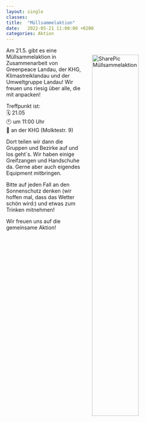 ```yaml
---
layout: single
classes: 
title:  "Müllsammelaktion"
date:   2022-05-21 11:00:00 +0200
categories: Aktion
---
```


<img src="https://github.com/fridaysforfuture-landau-pfalz/fridaysforfuture-landau-pfalz.github.io/blob/ae82fdcc3e515305fe589547692a31d2daa4b15f/assets/images/0ba77cd6-16bd-427e-a86b-111ac0396a33.jpg" alt="SharePic Müllsammelaktion" style="float:right;" hspace=20 vspace=20 height="50%" width="50%">

Am 21.5. gibt es eine Müllsammelaktion in Zusammenarbeit von Greenpeace Landau, der KHG, Klimastreiklandau und der Umweltgruppe Landau!
Wir freuen uns riesig über alle, die mit anpacken! <br>

Treffpunkt ist: <br>
🗓   21.05 <br>
🕚  um 11:00 Uhr <br>
📍   an der KHG (Molktestr. 9) <br>

Dort teilen wir dann die Gruppen und Bezirke auf und los geht´s. 
Wir haben einige Greifzangen und Handschuhe da. Gerne aber auch eigendes Equipment mitbringen.

Bitte auf jeden Fall an den Sonnenschutz denken (wir hoffen mal, dass das Wetter schön wird:) und etwas zum Trinken mitnehmen! 

Wir freuen uns auf die gemeinsame Aktion!
